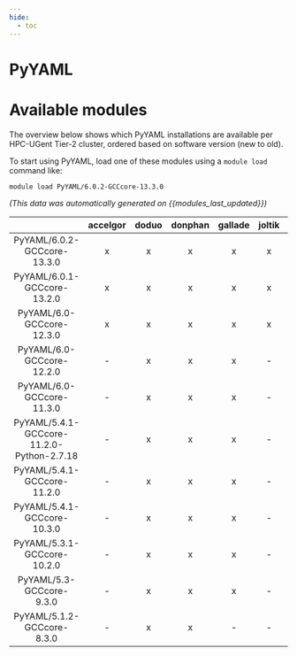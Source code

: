 ```yaml
---
hide:
  - toc
---
```


PyYAML
======

# Available modules


The overview below shows which PyYAML installations are available per HPC-UGent Tier-2 cluster, ordered based on software version (new to old).

To start using PyYAML, load one of these modules using a `module load` command like:

```shell
module load PyYAML/6.0.2-GCCcore-13.3.0
```

*(This data was automatically generated on {{modules_last_updated}})*  

| |accelgor|doduo|donphan|gallade|joltik|shinx|skitty|
| :---: | :---: | :---: | :---: | :---: | :---: | :---: | :---: |
|PyYAML/6.0.2-GCCcore-13.3.0|x|x|x|x|x|x|x|
|PyYAML/6.0.1-GCCcore-13.2.0|x|x|x|x|x|x|x|
|PyYAML/6.0-GCCcore-12.3.0|x|x|x|x|x|x|x|
|PyYAML/6.0-GCCcore-12.2.0|-|x|x|x|-|x|-|
|PyYAML/6.0-GCCcore-11.3.0|-|x|x|x|-|x|-|
|PyYAML/5.4.1-GCCcore-11.2.0-Python-2.7.18|-|x|x|x|-|-|-|
|PyYAML/5.4.1-GCCcore-11.2.0|-|x|x|x|-|-|-|
|PyYAML/5.4.1-GCCcore-10.3.0|-|x|x|x|-|-|-|
|PyYAML/5.3.1-GCCcore-10.2.0|-|x|x|x|-|-|-|
|PyYAML/5.3-GCCcore-9.3.0|-|x|x|x|-|-|-|
|PyYAML/5.1.2-GCCcore-8.3.0|-|x|x|-|-|-|-|
